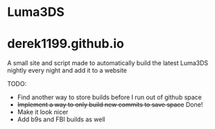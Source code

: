 # Luma3DS
# derek1199.github.io
A small site and script made to automatically build the latest Luma3DS nightly every night and add it to a website

TODO:
 * Find another way to store builds before I run out of github space
 * ~~Implement a way to only build new commits to save space~~ Done!
 * Make it look nicer
 * Add b9s and FBI builds as well
